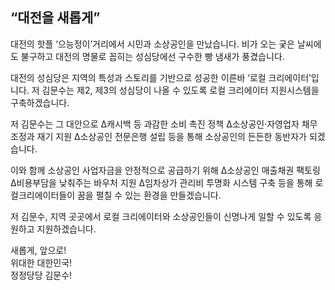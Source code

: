 ## “대전을 새롭게”

대전의 핫플 ‘으능정이’거리에서 시민과 소상공인을 만났습니다. 비가 오는 궂은 날씨에도 불구하고 대전의 명물로 꼽히는 성심당에선 구수한 빵 냄새가 풍겼습니다.   

대전의 성심당은 지역의 특성과 스토리를 기반으로 성공한 이른바 ‘로컬 크리에이터’입니다. 저 김문수는 제2, 제3의 성심당이 나올 수 있도록 로컬 크리에이터 지원시스템을 구축하겠습니다.  

저 김문수는 그 대안으로 ∆캐시백 등 과감한 소비 촉진 정책 ∆소상공인·자영업자 채무조정과 재기 지원 ∆소상공인 전문은행 설립 등을 통해 소상공인의 든든한 동반자가 되겠습니다.  

이와 함께 소상공인 사업자금을 안정적으로 공급하기 위해 ∆소상공인 매출채권 팩토링 ∆비용부담을 낮춰주는 바우처 지원 ∆임차상가 관리비 투명화 시스템 구축 등을 통해 로컬크리에이터들이 꿈을 펼칠 수 있는 환경을 만들겠습니다.  

저 김문수, 지역 곳곳에서 로컬 크리에이터와 소상공인들이 신명나게 일할 수 있도록 응원하고 지원하겠습니다.  

새롭게, 앞으로!  
위대한 대한민국!  
정정당당 김문수!